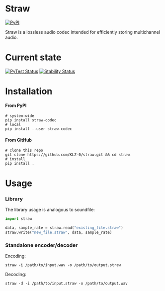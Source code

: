 # Straw

[![PyPI](https://img.shields.io/badge/PyPI-straw--codec-blue.svg)](https://pypi.org/project/straw-codec/)

Straw is a lossless audio codec intended for efficiently storing multichannel audio.

# Current state

[![PyTest Status](https://github.com/KLZ-0/straw/workflows/PyTest/badge.svg)](https://github.com/KLZ-0/straw/actions/)
[![Stability Status](https://img.shields.io/badge/Stability-good-brightgreen.svg)](https://github.com/KLZ-0/straw/tree/dev)

# Installation

#### From PyPI

```shell
# system-wide
pip install straw-codec
# local
pip install --user straw-codec
```

#### From GitHub

```shell
# clone this repo
git clone https://github.com/KLZ-0/straw.git && cd straw
# install
pip install .
```

# Usage

### Library

The library usage is analogous to soundfile:

```python
import straw

data, sample_rate = straw.read("existing_file.straw")
straw.write("new_file.straw", data, sample_rate)
```

### Standalone encoder/decoder

Encoding:

```shell
straw -i /path/to/input.wav -o /path/to/output.straw
```

Decoding:

```shell
straw -d -i /path/to/input.straw -o /path/to/output.wav
```
